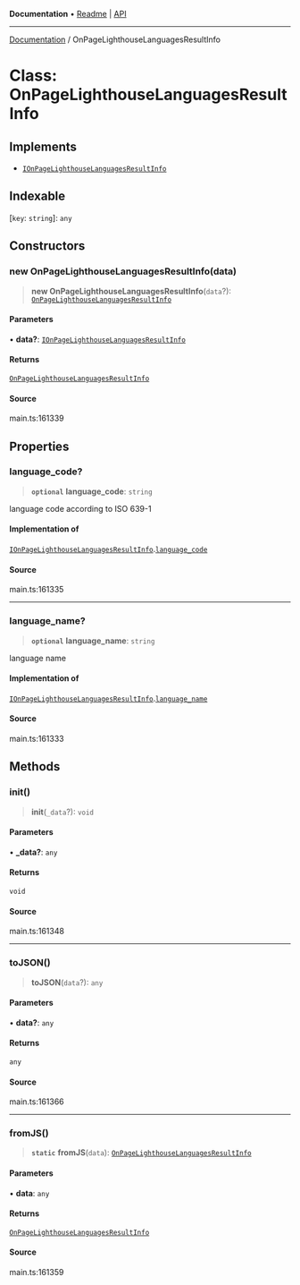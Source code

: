 **Documentation** • [Readme](../README.md) \| [API](../globals.md)

***

[Documentation](../README.md) / OnPageLighthouseLanguagesResultInfo

# Class: OnPageLighthouseLanguagesResultInfo

## Implements

- [`IOnPageLighthouseLanguagesResultInfo`](../interfaces/IOnPageLighthouseLanguagesResultInfo.md)

## Indexable

 \[`key`: `string`\]: `any`

## Constructors

### new OnPageLighthouseLanguagesResultInfo(data)

> **new OnPageLighthouseLanguagesResultInfo**(`data`?): [`OnPageLighthouseLanguagesResultInfo`](OnPageLighthouseLanguagesResultInfo.md)

#### Parameters

• **data?**: [`IOnPageLighthouseLanguagesResultInfo`](../interfaces/IOnPageLighthouseLanguagesResultInfo.md)

#### Returns

[`OnPageLighthouseLanguagesResultInfo`](OnPageLighthouseLanguagesResultInfo.md)

#### Source

main.ts:161339

## Properties

### language\_code?

> **`optional`** **language\_code**: `string`

language code according to ISO 639-1

#### Implementation of

[`IOnPageLighthouseLanguagesResultInfo`](../interfaces/IOnPageLighthouseLanguagesResultInfo.md).[`language_code`](../interfaces/IOnPageLighthouseLanguagesResultInfo.md#language_code)

#### Source

main.ts:161335

***

### language\_name?

> **`optional`** **language\_name**: `string`

language name

#### Implementation of

[`IOnPageLighthouseLanguagesResultInfo`](../interfaces/IOnPageLighthouseLanguagesResultInfo.md).[`language_name`](../interfaces/IOnPageLighthouseLanguagesResultInfo.md#language_name)

#### Source

main.ts:161333

## Methods

### init()

> **init**(`_data`?): `void`

#### Parameters

• **\_data?**: `any`

#### Returns

`void`

#### Source

main.ts:161348

***

### toJSON()

> **toJSON**(`data`?): `any`

#### Parameters

• **data?**: `any`

#### Returns

`any`

#### Source

main.ts:161366

***

### fromJS()

> **`static`** **fromJS**(`data`): [`OnPageLighthouseLanguagesResultInfo`](OnPageLighthouseLanguagesResultInfo.md)

#### Parameters

• **data**: `any`

#### Returns

[`OnPageLighthouseLanguagesResultInfo`](OnPageLighthouseLanguagesResultInfo.md)

#### Source

main.ts:161359
